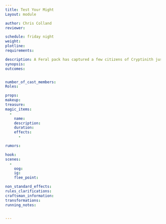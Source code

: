 ```yaml
---
title: Test Your Might
Layout: module

author: Chris Colland 
reviewer: 

schedule: friday night
weight: 
plotline: 
requirements: 

description: A Feral pack has captured a few citizens of Cryptinith just before Dusk on their way back into the gates. If they are not rescued they will be eaten alive as a sacrifice to their “Alpha” The Lord Reeve, Kymiru Cryptinith, asks for help
synopsis:   
outcomes: 


number_of_cast_members: 
Roles: 

props: 
makeup: 
treasure: 
magic_items:
  - 
    name: 
    description:  
    duration: 
    effects: 
      - 

rumors: 

hook: 
scenes: 
  - 
    oog: 
    ig: 
    flee_point: 

non_standard_effects: 
rules_clarifications: 
craftsman_information: 
transformations: 
running_notes: 


---
```

